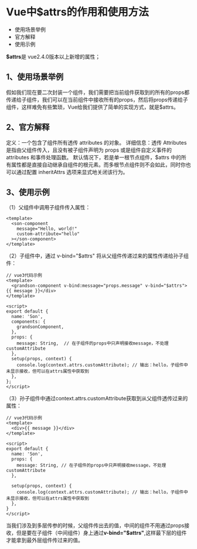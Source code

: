 
# Vue中$attrs的作用和使用方法
  * 使用场景举例
  * 官方解释
  * 使用示例

**$attrs**是 vue2.4.0版本以上新增的属性；

## 1、使用场景举例
假如我们现在要二次封装一个组件，我们需要把当前组件获取到的所有的props都传递给子组件，我们可以在当前组件中接收所有的props，然后将props传递给子组件，这样难免有些繁琐，Vue给我们提供了简单的实现方式，就是$attrs。

## 2、官方解释
定义：一个包含了组件所有透传 attributes 的对象。
详细信息：透传 Attributes 是指由父组件传入，且没有被子组件声明为 props 或是组件自定义事件的 attributes 和事件处理函数。
默认情况下，若是单一根节点组件，$attrs 中的所有属性都是直接自动继承自组件的根元素。而多根节点组件则不会如此，同时你也可以通过配置 inheritAttrs 选项来显式地关闭该行为。

## 3、使用示例
（1）父组件中调用子组件传入属性：
```
<template>
  <son-component
    message="Hello, world!"
    custom-attribute="hello"
  ></son-component>
</template>
```
（2）子组件中，通过 v-bind="$attrs" 将从父组件传递过来的属性传递给孙子组件：
```
// vue3代码示例
<template>
  <grandson-component v-bind:message="props.message" v-bind="$attrs">{{ message }}</div>
</template>

<script>
export default {
  name: 'Son',
  components: {
  	grandsonComponent,
  },
  props: {
    message: String,  // 在子组件的props中只声明接收message，不处理customAttribute
  },
  setup(props, context) {
    console.log(context.attrs.customAttribute); // 输出：hello，子组件中未显示接收，但可以在attrs属性中获取到
  },
};
</script>
```

（3）孙子组件中通过context.attrs.customAttribute获取到从父组件透传过来的属性：
```
// vue3代码示例
<template>
  <div>{{ message }}</div>
</template>

<script>
export default {
  name: 'Son',
  props: {
    message: String, // 在子组件的props中只声明接收message，不处理customAttribute
  },

  setup(props, context) {
    console.log(context.attrs.customAttribute); // 输出：hello，子组件中未显示接收，但可以在attrs属性中获取到
  },
}
</script>
```

当我们涉及到多层传参的时候，父组件传出去的值，中间的组件不用通过props接收，但是要在子组件（中间组件）身上通过**v-bind="$attrs"**,这样最下层的组件才能拿到最外层组件传过来的值。